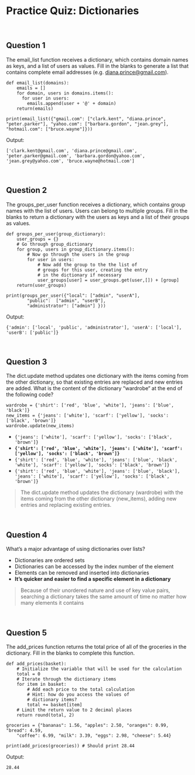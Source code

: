 # Practice Quiz: Dictionaries

<br>

## Question 1

The email_list function receives a dictionary, which contains domain names as keys, and a list of users as values. Fill in the blanks to generate a list that contains complete email addresses (e.g. diana.prince@gmail.com).

```
def email_list(domains):
	emails = []
	for domain, users in domains.items():
	  for user in users:
	    emails.append(user + '@' + domain)
	return(emails)

print(email_list({"gmail.com": ["clark.kent", "diana.prince", "peter.parker"], "yahoo.com": ["barbara.gordon", "jean.grey"], "hotmail.com": ["bruce.wayne"]}))
```

Output:

```
['clark.kent@gmail.com', 'diana.prince@gmail.com', 'peter.parker@gmail.com', 'barbara.gordon@yahoo.com', 'jean.grey@yahoo.com', 'bruce.wayne@hotmail.com']
```

<br>

## Question 2

The groups_per_user function receives a dictionary, which contains group names with the list of users. Users can belong to multiple groups. Fill in the blanks to return a dictionary with the users as keys and a list of their groups as values.

```
def groups_per_user(group_dictionary):
	user_groups = {}
	# Go through group_dictionary
	for group, users in group_dictionary.items():
		# Now go through the users in the group
		for user in users:
			# Now add the group to the the list of
			# groups for this user, creating the entry
			# in the dictionary if necessary
			user_groups[user] = user_groups.get(user,[]) + [group]
	return(user_groups)

print(groups_per_user({"local": ["admin", "userA"],
		"public":  ["admin", "userB"],
		"administrator": ["admin"] }))
```

Output:

```
{'admin': ['local', 'public', 'administrator'], 'userA': ['local'], 'userB': ['public']}
```

<br>

## Question 3

The dict.update method updates one dictionary with the items coming from the other dictionary, so that existing entries are replaced and new entries are added. What is the content of the dictionary “wardrobe“ at the end of the following code?

```
wardrobe = {'shirt': ['red', 'blue', 'white'], 'jeans': ['blue', 'black']}
new_items = {'jeans': ['white'], 'scarf': ['yellow'], 'socks': ['black', 'brown']}
wardrobe.update(new_items)
```

* `{'jeans': ['white'], 'scarf': ['yellow'], 'socks': ['black', 'brown']}`
* **`{'shirt': ['red', 'blue', 'white'], 'jeans': ['white'], 'scarf': ['yellow'], 'socks': ['black', 'brown']}`**
* `{'shirt': ['red', 'blue', 'white'], 'jeans': ['blue', 'black', 'white'], 'scarf': ['yellow'], 'socks': ['black', 'brown']}`
* `{'shirt': ['red', 'blue', 'white'], 'jeans': ['blue', 'black'], 'jeans': ['white'], 'scarf': ['yellow'], 'socks': ['black', 'brown']}`

> The dict.update method updates the dictionary (wardrobe) with the items coming from the other dictionary (new_items), adding new entries and replacing existing entries.

<br>

## Question 4

What’s a major advantage of using dictionaries over lists?
* Dictionaries are ordered sets
* Dictionaries can be accessed by the index number of the element
* Elements can be removed and inserted into dictionaries
* **It’s quicker and easier to find a specific element in a dictionary**

> Because of their unordered nature and use of key value pairs, searching a dictionary takes the same amount of time no matter how many elements it contains

<br>

## Question 5

The add_prices function returns the total price of all of the groceries in the dictionary. Fill in the blanks to complete this function.

```
def add_prices(basket):
	# Initialize the variable that will be used for the calculation
	total = 0
	# Iterate through the dictionary items
	for item in basket:
		# Add each price to the total calculation
		# Hint: how do you access the values of
		# dictionary items?
		total += basket[item]
	# Limit the return value to 2 decimal places
	return round(total, 2)  

groceries = {"bananas": 1.56, "apples": 2.50, "oranges": 0.99, "bread": 4.59, 
	"coffee": 6.99, "milk": 3.39, "eggs": 2.98, "cheese": 5.44}

print(add_prices(groceries)) # Should print 28.44
```

Output:

```
28.44
```
